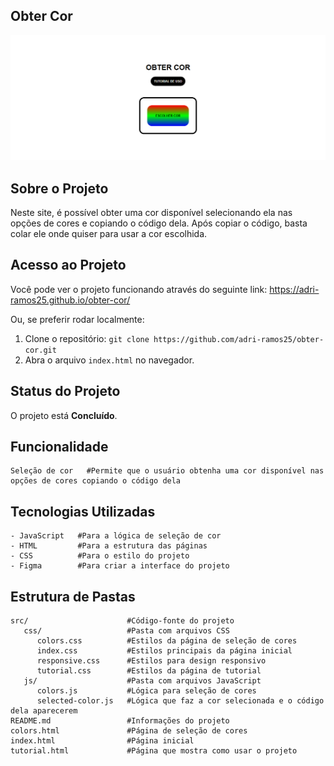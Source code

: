 ## Obter Cor

![Imagens do projeto](https://github.com/adri-ramos25/obter-cor/raw/main/src/images/screenshot.png)



## Sobre o Projeto

Neste site, é possível obter uma cor disponível selecionando ela nas opções de cores e copiando o código dela. Após copiar o código, basta colar ele onde quiser para usar a cor escolhida.



## Acesso ao Projeto

Você pode ver o projeto funcionando através do seguinte link: https://adri-ramos25.github.io/obter-cor/

Ou, se preferir rodar localmente:

1. Clone o repositório: `git clone https://github.com/adri-ramos25/obter-cor.git`
2. Abra o arquivo `index.html` no navegador.



## Status do Projeto

O projeto está **Concluído**.



## Funcionalidade

```plaintext
Seleção de cor   #Permite que o usuário obtenha uma cor disponível nas opções de cores copiando o código dela
```



## Tecnologias Utilizadas

```plaintext
- JavaScript   #Para a lógica de seleção de cor
- HTML         #Para a estrutura das páginas
- CSS          #Para o estilo do projeto
- Figma        #Para criar a interface do projeto
```



## Estrutura de Pastas

```plaintext
src/                      #Código-fonte do projeto
   css/                   #Pasta com arquivos CSS
      colors.css          #Estilos da página de seleção de cores
      index.css           #Estilos principais da página inicial
      responsive.css      #Estilos para design responsivo
      tutorial.css        #Estilos da página de tutorial
   js/                    #Pasta com arquivos JavaScript
      colors.js           #Lógica para seleção de cores
      selected-color.js   #Lógica que faz a cor selecionada e o código dela aparecerem
README.md                 #Informações do projeto
colors.html               #Página de seleção de cores
index.html                #Página inicial
tutorial.html             #Página que mostra como usar o projeto
```